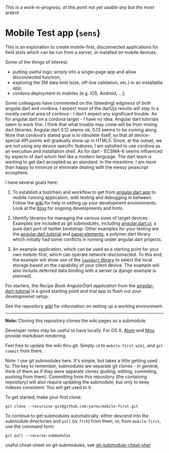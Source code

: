<!--
A nice reference:
http://code.tutsplus.com/articles/team-collaboration-with-github--net-29876
-->
*This is a work-in-progress, at this point not yet usable
any but the most ardent.*

# Mobile Test app (`sens`)

This is an exploration to create mobile-first, disconnected
applications for field tests which can be run from a server,
or installed on mobile devices.

Some of the things of interest:

 * putting useful logic simply into a single-page app and allow disconnected function;
 * exploring the 5M data limit (size, off-line validation, etc.) in an installable app;
 * cordova deployment to mobiles (e.g. iOS, Android, ...);

Some colleagues have commented on the (bleeding) edginess
of both angular.dart and cordova.
I expect most of the dart2js results will stay in a mostly central
area of cordova - I don't expect any significant trouble.
As for angular.dart on a cordova target - I have no idea.
Angular dart tutorials seem to work fine.
I think that what trouble may come will be
from mixing dart libraries.
Angular.dart 0.12 seems ok, 0.13 seems to be coming along.
Note that cordova's stated goal is to obsolete itself,
so that all device-special
API points will gradually show up in HTML5.
Since, at the outset, we are not using any device specific features,
I am satisfied to use cordova as an execution and installation shell.
As for dart - ECSMA-6 seems influenced by aspects of dart which
feel like a modern language.
The dart team is working to get dart accepted as an standard.
In the meantime, I am more than happy to minimze or eliminate
dealing with the messy javascript ecosphere.

I have several goals here:

 1. To establish a toolchain and workflow to get from
    [angular.dart app](https://angulardart.org) to mobile
    running application, with testing and debugging in between.
    Follow the [wiki](https://github.com/yarko/mobile-first/wiki)
    for help in setting up your development environments.
    Look at the [blog](https://yarko.github.io/mobile-first)
    for ongoing developments and hints.

 2. Identify libraries for managing
    the various sizes of target devices. Examples are
    included as git submodules, including
    [angular.dart.ui](http://akserg.github.io/angular.dart.ui.demo/build/index.html),
    a pure dart port of twitter bootstrap.
    Other examples for your testing are the
    [angular.dart.tutorial](https://angulardart.org/tutorial)
    and [paper.elements](https://github.com/dart-lang/paper-elements),
    a polymer.dart library which initially had some conflicts
    in running under angular.dart projects.

 3. An example application, which can be used as a starting point for your own
    mobile-first, which can operate network-disconnected.  To this end, the example
    will show use of the
    [`lawndart` library](http://blog.sethladd.com/2013/02/lawndart-helps-you-write-offline-web.html) to select the local storage based on
    the capability of your client device.  The example will also include deferred
    data binding with a server (a django example is planned).


For starters, the *Recipe Book AngularDart application* from the
[angular-dart-tutorial](https://angulardart.org/tutorial)
is a good starting point and trial app to flush out your developmenet setup.

See the repository [wiki](https://github.com/yarko/mobile-first/wiki)
for information on setting up a working environment.

----
**Note:** Cloning this repository clones the wiki pages as a submodule.

Developer notes may be useful to have locally.
For OS X, [Atom](https://atom.io/) and [Mou](http://mouapp.com)
provide markdown rendering.

Feel free to update the wiki thru git.
Simply `cd` to `mobile-first.wiki`, and `git commit` from there.

Note: I use git submodules here.
It's simple, but takes a little getting used to.
The key to remember, submodules are separate git clones - in general,
think of them
as if they were separate clones (pulling, editing, commiting, pushing from them).
Committing from this repository (the containing repository) will also
require updating the submodule, but only to keep indexes consistent.
You will get used to it.

To get started, make your first clone:

```
git clone --recursive git@github.com:yarko/mobile-first.git
```

To continue to get submodules automatically, either descend into the submodule
directories and `pull` (or `ftch`) from them,
or, from `mobile-first`, use the command form:

```
git pull --recurse-submodules
```

 useful cheat-sheet on git-submodules,
 see [git-submodule-cheat-shet](http://blog.jacius.info/git-submodule-cheat-sheet/)
